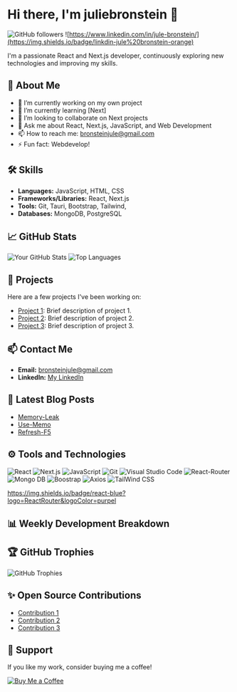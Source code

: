 # Hi there, I'm juliebronstein 👋

![GitHub followers](https://img.shields.io/github/followers/your-username?style=social)
![https://www.linkedin.com/in/jule-bronstein/](https://img.shields.io/badge/linkdin-jule%20bronstein-orange)

I'm a passionate React and Next.js developer, continuously exploring new technologies and improving my skills.

## 🚀 About Me

- 🔭 I’m currently working on my own project
- 🌱 I’m currently learning [Next]
- 👯 I’m looking to collaborate on Next projects
- 💬 Ask me about React, Next.js, JavaScript, and Web Development
- 📫 How to reach me: bronsteinjule@gmail.com
- ⚡ Fun fact: Webdevelop!

## 🛠️ Skills

- **Languages:** JavaScript, HTML, CSS
- **Frameworks/Libraries:** React, Next.js
- **Tools:** Git, Tauri, Bootstrap, Tailwind,
- **Databases:** MongoDB, PostgreSQL

## 📈 GitHub Stats

![Your GitHub Stats](https://github-readme-stats.vercel.app/api?username=your-username&show_icons=true&theme=radical)
![Top Languages](https://github-readme-stats.vercel.app/api/top-langs/?username=your-username&layout=compact&theme=radical)

## 📂 Projects

Here are a few projects I've been working on:

- [Project 1](https://github.com/your-username/project-1): Brief description of project 1.
- [Project 2](https://github.com/your-username/project-2): Brief description of project 2.
- [Project 3](https://github.com/your-username/project-3): Brief description of project 3.

## 📫 Contact Me

- **Email:** bronsteinjule@gmail.com
- **LinkedIn:** [My LinkedIn](www.linkedin.com/in/jule-bronstein)

## 📝 Latest Blog Posts

<!-- BLOG-POST-LIST:START -->
- [Memory-Leak](https://www.linkedin.com/feed/update/urn:li:activity:7222203423905984512/)
- [Use-Memo](https://www.linkedin.com/feed/update/urn:li:activity:7130305230809788418?utm_source=share&utm_medium=member_desktop)
- [Refresh-F5](https://www.linkedin.com/posts/jule-bronstein_programming-junior-feature-activity-7128674655028043777-bGPE?utm_source=share&utm_medium=member_desktop)
<!-- BLOG-POST-LIST:END -->

## ⚙️ Tools and Technologies

![React](https://img.shields.io/badge/React-20232A?style=for-the-badge&logo=react&color=rgb(139%2C%200%2C%20139))
![Next.js](https://img.shields.io/badge/Next.js-000000?style=for-the-badge&logo=nextdotjs&logoColor=white)
![JavaScript](https://img.shields.io/badge/JavaScript-323330?style=for-the-badge&logo=javascript&logoColor=F7DF1E)
![Git](https://img.shields.io/badge/Git-F05032?style=for-the-badge&logo=git&logoColor=white)
![Visual Studio Code](https://img.shields.io/badge/VS%20Code-0078d7?style=for-the-badge&logo=visual%20studio%20code&logoColor=white)
![React-Router](https://img.shields.io/badge/-React%20Router-pink?style=for-the-badge&logo=ReactRouter&logoColor=purpel)
![Mongo DB](https://img.shields.io/badge/-Mongo%DB-blue?style=for-the-badge&logo=MongoDB)
![Boostrap](https://img.shields.io/badge/Boostrap-t?style=for-the-badge&logo=Bootstrap&color=rgb(199%2C%2021%2C%20133)&link=https%3A%2F%2Freact-bootstrap.netlify.app%2F)
![Axios](https://img.shields.io/static/v1?style=for-the-badge&message=Axios&color=5A29E4&logo=Axios&logoColor=FFFFFF&label=)
![TailWind CSS](https://img.shields.io/badge/-Tailwind%20CSS-css?style=for-the-badge&logo=TailwindCSS&color=rgb(139%2C%200%2C%20139))

https://img.shields.io/badge/react-blue?logo=ReactRouter&logoColor=purpel

## 📊 Weekly Development Breakdown

<!--START_SECTION:waka-->
<!--END_SECTION:waka-->

## 🏆 GitHub Trophies

![GitHub Trophies](https://github-profile-trophy.vercel.app/?username=your-username&theme=radical)

## ✨ Open Source Contributions

- [Contribution 1](https://github.com/organization/project)
- [Contribution 2](https://github.com/organization/project)
- [Contribution 3](https://github.com/organization/project)

## 🤝 Support

If you like my work, consider buying me a coffee!

[![Buy Me a Coffee](https://img.shields.io/badge/Buy%20Me%20a%20Coffee-F7DF1E?style=for-the-badge&logo=buymeacoffee&logoColor=black)](https://www.buymeacoffee.com/your-username)

<!--
**your-username/your-username** is a ✨ _special_ ✨ repository because its `README.md` (this file) appears on your GitHub profile.
-->

